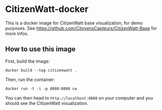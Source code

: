 CitizenWatt-docker
==================

This is a docker image for CitizenWatt base visualization, for demo purposes. See https://github.com/CitoyensCapteurs/CitizenWatt-Base for more infos.


## How to use this image

First, build the image:

```
docker build --tag citizenwatt .
```


Then, run the container:

```
docker run -t -i -p 8080:8080 cw
```


You can then head to `http://localhost:8080` on your computer and you should see the CitizenWatt visualization.
